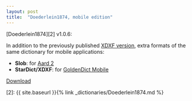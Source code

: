 ```yaml
---
layout: post
title:  "Doederlein1874, mobile edition"
---
```


[Doederlein1874][2] v1.0.6:

In addition to the previously published [XDXF version](https://github.com/nikita-moor/latin-dictionary/releases/tag/doederlein1874-6), extra formats of the same dictionary for mobile applications:

* **Slob**: for [Aard 2](http://aarddict.org/)
* **StarDict/XDXF**: for [GoldenDict Mobile](http://goldendict.mobi/)

[Download][1]

[1]: https://github.com/nikita-moor/latin-dictionary/releases/edit/2019-05-26
[2]: {{ site.baseurl }}{% link _dictionaries/Doederlein1874.md %}

